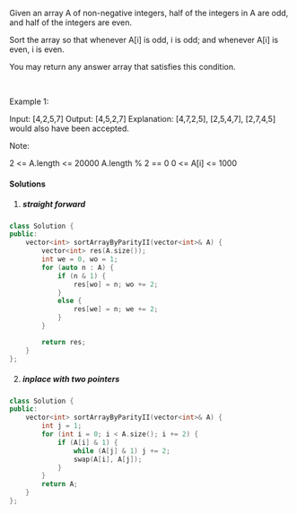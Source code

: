 Given an array A of non-negative integers, half of the integers in A are odd, and half of the integers are even.

Sort the array so that whenever A[i] is odd, i is odd; and whenever A[i] is even, i is even.

You may return any answer array that satisfies this condition.

 

Example 1:

Input: [4,2,5,7]
Output: [4,5,2,7]
Explanation: [4,7,2,5], [2,5,4,7], [2,7,4,5] would also have been accepted.
 

Note:

2 <= A.length <= 20000
A.length % 2 == 0
0 <= A[i] <= 1000

#### Solutions

1. ##### straight forward

```c++
class Solution {
public:
    vector<int> sortArrayByParityII(vector<int>& A) {
        vector<int> res(A.size());
        int we = 0, wo = 1;
        for (auto n : A) {
            if (n & 1) {
                res[wo] = n; wo += 2;
            }
            else {
                res[we] = n; we += 2;
            }
        }

        return res;
    }
};
```

2. ##### inplace with two pointers

```c++
class Solution {
public:
    vector<int> sortArrayByParityII(vector<int>& A) {
        int j = 1;
        for (int i = 0; i < A.size(); i += 2) {
            if (A[i] & 1) {
                while (A[j] & 1) j += 2;
                swap(A[i], A[j]);
            }
        }
        return A;
    }
};
```